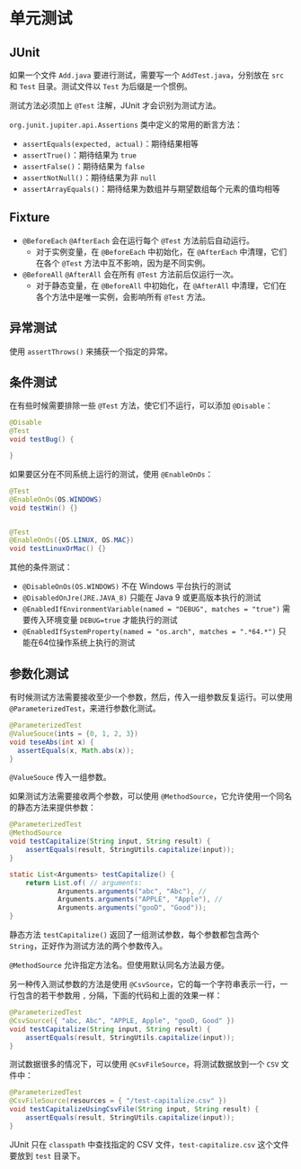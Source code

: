 # 单元测试

## JUnit

如果一个文件 `Add.java` 要进行测试，需要写一个 `AddTest.java`，分别放在 `src` 和 `Test` 目录。测试文件以 `Test` 为后缀是一个惯例。

测试方法必须加上 `@Test` 注解，JUnit 才会识别为测试方法。

`org.junit.jupiter.api.Assertions` 类中定义的常用的断言方法：

- `assertEquals(expected, actual)`：期待结果相等
- `assertTrue()`：期待结果为 `true`
- `assertFalse()`：期待结果为 `false`
- `assertNotNull()`：期待结果为非 `null`
- `assertArrayEquals()`：期待结果为数组并与期望数组每个元素的值均相等

## Fixture

- `@BeforeEach` `@AfterEach` 会在运行每个 `@Test` 方法前后自动运行。
  - 对于实例变量，在 `@BeforeEach` 中初始化，在 `@AfterEach` 中清理，它们在各个 `@Test` 方法中互不影响，因为是不同实例。
- `@BeforeAll` `@AfterAll` 会在所有 `@Test` 方法前后仅运行一次。
  - 对于静态变量，在 `@BeforeAll` 中初始化，在 `@AfterAll` 中清理，它们在各个方法中是唯一实例，会影响所有 `@Test` 方法。

## 异常测试

使用 `assertThrows()` 来捕获一个指定的异常。

## 条件测试

在有些时候需要排除一些 `@Test` 方法，使它们不运行，可以添加 `@Disable`：

```java
@Disable
@Test
void testBug() {

}
```

如果要区分在不同系统上运行的测试，使用 `@EnableOnOs`：

```java
@Test
@EnableOnOs(OS.WINDOWS)
void testWin() {}


@Test
@EnableOnOs({OS.LINUX, OS.MAC})
void testLinuxOrMac() {}
```

其他的条件测试：

- `@DisableOnOs(OS.WINDOWS)` 不在 Windows 平台执行的测试
- `@DisabledOnJre(JRE.JAVA_8)` 只能在 Java 9 或更高版本执行的测试
- `@EnabledIfEnvironmentVariable(named = "DEBUG", matches = "true")` 需要传入环境变量 `DEBUG=true` 才能执行的测试
- `@EnabledIfSystemProperty(named = "os.arch", matches = ".*64.*")` 只能在64位操作系统上执行的测试

## 参数化测试

有时候测试方法需要接收至少一个参数，然后，传入一组参数反复运行。可以使用 `@ParameterizedTest`，来进行参数化测试。

```java
@ParameterizedTest
@ValueSouce(ints = {0, 1, 2, 3})
void teseAbs(int x) {
  assertEquals(x, Math.abs(x));
}
```

`@ValueSouce` 传入一组参数。

如果测试方法需要接收两个参数，可以使用 `@MethodSource`，它允许使用一个同名的静态方法来提供参数：

```java
@ParameterizedTest
@MethodSource
void testCapitalize(String input, String result) {
    assertEquals(result, StringUtils.capitalize(input));
}

static List<Arguments> testCapitalize() {
    return List.of( // arguments:
            Arguments.arguments("abc", "Abc"), //
            Arguments.arguments("APPLE", "Apple"), //
            Arguments.arguments("gooD", "Good"));
}
```

静态方法 `testCapitalize()` 返回了一组测试参数，每个参数都包含两个 `String`，正好作为测试方法的两个参数传入。

`@MethodSource` 允许指定方法名。但使用默认同名方法最方便。

另一种传入测试参数的方法是使用 `@CsvSource`，它的每一个字符串表示一行，一行包含的若干参数用 `,` 分隔，下面的代码和上面的效果一样：

```java
@ParameterizedTest
@CsvSource({ "abc, Abc", "APPLE, Apple", "gooD, Good" })
void testCapitalize(String input, String result) {
    assertEquals(result, StringUtils.capitalize(input));
}
```

测试数据很多的情况下，可以使用 `@CsvFileSource`，将测试数据放到一个 `CSV` 文件中：

```java
@ParameterizedTest
@CsvFileSource(resources = { "/test-capitalize.csv" })
void testCapitalizeUsingCsvFile(String input, String result) {
    assertEquals(result, StringUtils.capitalize(input));
}
```

JUnit 只在 `classpath` 中查找指定的 CSV 文件，`test-capitalize.csv` 这个文件要放到 `test` 目录下。
